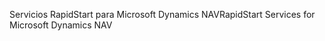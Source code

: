 <span data-ttu-id="c49f7-101">Servicios RapidStart para Microsoft Dynamics NAV</span><span class="sxs-lookup"><span data-stu-id="c49f7-101">RapidStart Services for Microsoft Dynamics NAV</span></span>
